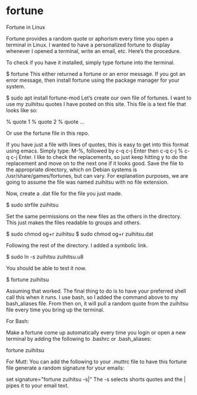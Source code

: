 # fortune
Fortune in Linux

Fortune provides a random quote or aphorism every time you open a terminal in Linux. I wanted to have a personalized fortune to display whenever I opened a terminal, write an email, etc. Here’s the procedure.

To check if you have it installed, simply type fortune into the terminal.

$ fortune 
This either returned a fortune or an error message. If you got an error message, then install fortune using the package manager for your system.

$ sudo apt install fortune-mod
Let’s create our own file of fortunes. I want to use my zuihitsu quotes I have posted on this site. This file is a text file that looks like so:

%
quote 1
%
quote 2
%
quote ...

Or use the fortune file in this repo.

If you have just a file with lines of quotes, this is easy to get into this format using emacs. Simply type: M-%, followed by c-q c-j Enter then c-q c-j % c-q c-j Enter. I like to check the replacements, so just keep hitting y to do the replacement and move on to the next one if it looks good. Save the file to the appropriate directory, which on Debian systems is /usr/share/games/fortunes, but can vary. For explanation purposes, we are going to assume the file was named zuihitsu with no file extension.

Now, create a .dat file for the file you just made.

$ sudo strfile zuihitsu

Set the same permissions on the new files as the others in the directory. This just makes the files readable to groups and others.

$ sudo chmod og+r zuihitsu
$ sudo chmod og+r zuihitsu.dat

Following the rest of the directory. I added a symbolic link.

$ sudo ln -s zuihitsu zuihitsu.u8

You should be able to test it now.

$ fortune zuihitsu

Assuming that worked. The final thing to do is to have your preferred shell call this when it runs. I use bash, so I added the command above to my bash_aliases file. From then on, it will pull a random quote from the zuihitsu file every time you bring up the terminal.

For Bash:

Make a fortune come up automatically every time you login or open a new terminal by adding the following to .bashrc or .bash_aliases:

fortune zuihitsu

For Mutt:
You can add the following to your .muttrc file to have this fortune file generate a random signature for your emails:

set signature="fortune zuihitsu -s|"
The -s selects shorts quotes and the | pipes it to your email text.

